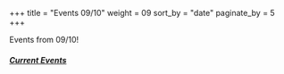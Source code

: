 +++
title = "Events 09/10"
weight = 09
sort_by = "date"
paginate_by = 5
+++

Events from 09/10!

##### [<i class="bi bi-bell-fill"></i> Current Events](@/events/_index.md)
